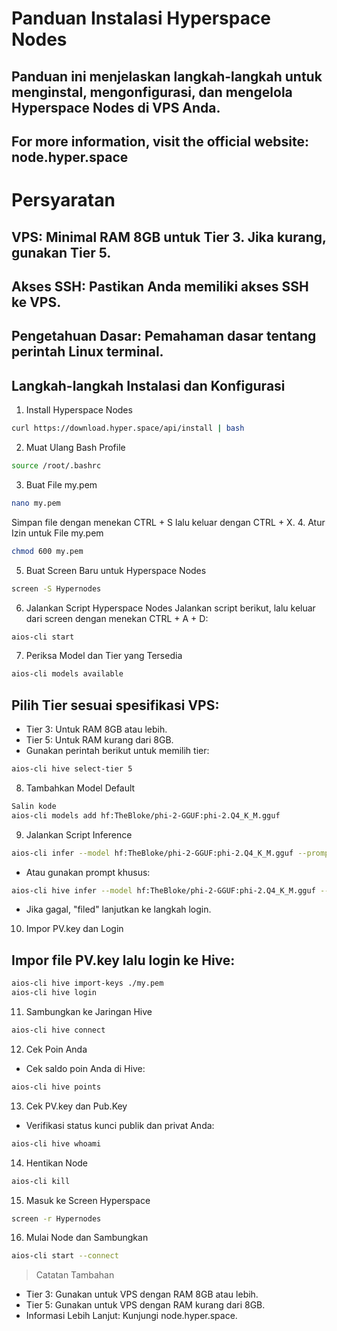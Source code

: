 # Panduan Instalasi Hyperspace Nodes
## Panduan ini menjelaskan langkah-langkah untuk menginstal, mengonfigurasi, dan mengelola Hyperspace Nodes di VPS Anda.
## For more information, visit the official website: node.hyper.space

# Persyaratan
## VPS: Minimal RAM 8GB untuk Tier 3. Jika kurang, gunakan Tier 5.
## Akses SSH: Pastikan Anda memiliki akses SSH ke VPS.
## Pengetahuan Dasar: Pemahaman dasar tentang perintah Linux terminal.
## Langkah-langkah Instalasi dan Konfigurasi

1. Install Hyperspace Nodes
```bash
curl https://download.hyper.space/api/install | bash
```
2. Muat Ulang Bash Profile
```bash
source /root/.bashrc
```
3. Buat File my.pem
```bash
nano my.pem
```
Simpan file dengan menekan CTRL + S lalu keluar dengan CTRL + X.
4. Atur Izin untuk File my.pem
```bash
chmod 600 my.pem
```

5. Buat Screen Baru untuk Hyperspace Nodes
```bash
screen -S Hypernodes
```

6. Jalankan Script Hyperspace Nodes
Jalankan script berikut, lalu keluar dari screen dengan menekan CTRL + A + D:
```bash
aios-cli start
```

7. Periksa Model dan Tier yang Tersedia
```bash
aios-cli models available
```
## Pilih Tier sesuai spesifikasi VPS:
- Tier 3: Untuk RAM 8GB atau lebih.
- Tier 5: Untuk RAM kurang dari 8GB.
- Gunakan perintah berikut untuk memilih tier:
```bash
aios-cli hive select-tier 5
```

8. Tambahkan Model Default
```bash
Salin kode
aios-cli models add hf:TheBloke/phi-2-GGUF:phi-2.Q4_K_M.gguf
```

9. Jalankan Script Inference
```bash
aios-cli infer --model hf:TheBloke/phi-2-GGUF:phi-2.Q4_K_M.gguf --prompt "Can you explain the concept of hyperspace and its applications in science fiction?"
```
- Atau gunakan prompt khusus:

```bash
aios-cli hive infer --model hf:TheBloke/phi-2-GGUF:phi-2.Q4_K_M.gguf --prompt "Hello, Mad.jr Here! Can you explain hyperspace and its connection to modern science?"
```
- Jika gagal, "filed" lanjutkan ke langkah login.

10. Impor PV.key dan Login
## Impor file PV.key lalu login ke Hive:
```bash
aios-cli hive import-keys ./my.pem
aios-cli hive login
```

11. Sambungkan ke Jaringan Hive
```bash
aios-cli hive connect
```

12. Cek Poin Anda
- Cek saldo poin Anda di Hive:
```bash
aios-cli hive points
```

13. Cek PV.key dan Pub.Key
- Verifikasi status kunci publik dan privat Anda:
```bash
aios-cli hive whoami
```

14. Hentikan Node
```bash
aios-cli kill
```

15. Masuk ke Screen Hyperspace
```bash
screen -r Hypernodes
```

16. Mulai Node dan Sambungkan
```bash
aios-cli start --connect
```

> Catatan Tambahan
- Tier 3: Gunakan untuk VPS dengan RAM 8GB atau lebih.
- Tier 5: Gunakan untuk VPS dengan RAM kurang dari 8GB.
- Informasi Lebih Lanjut: Kunjungi node.hyper.space.
